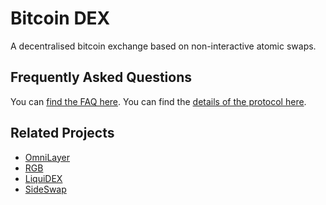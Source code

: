 # Bitcoin DEX

A decentralised bitcoin exchange based on non-interactive atomic swaps.

## Frequently Asked Questions

You can [find the FAQ here](https://bitcoin-dex.net/faq). You can find the [details of the protocol here](bitcoin-dex.md).


## Related Projects
- [OmniLayer](https://github.com/OmniLayer/spec)
- [RGB](https://rgb-org.github.io/)
- [LiquiDEX](https://leocomandini.github.io/2021/06/15/liquidex.html#liquidex-2-steps-atomic-swaps)
- [SideSwap](https://github.com/sideswap-io/sideswapclient/blob/master/doc/protocol.md)
